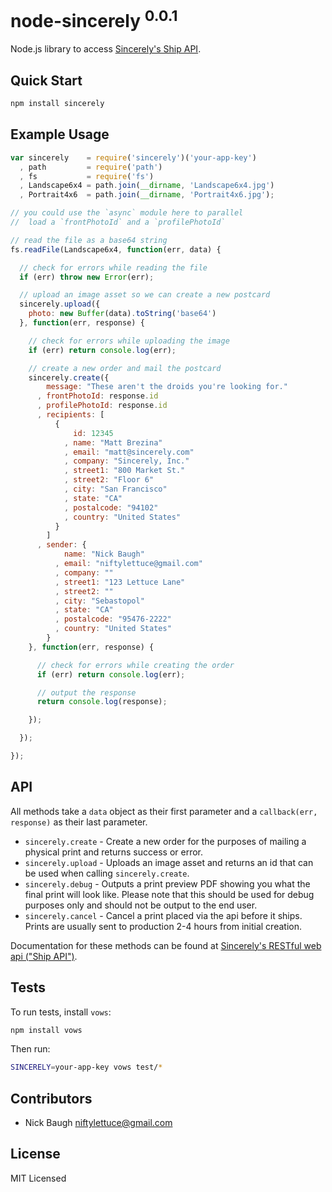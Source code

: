 
# node-sincerely <sup>0.0.1</sup>

Node.js library to access [Sincerely's Ship API](https://dev.sincerely.com/docs).

## Quick Start

```bash
npm install sincerely
```

## Example Usage

```js
var sincerely    = require('sincerely')('your-app-key')
  , path         = require('path')
  , fs           = require('fs')
  , Landscape6x4 = path.join(__dirname, 'Landscape6x4.jpg')
  , Portrait4x6  = path.join(__dirname, 'Portrait4x6.jpg');

// you could use the `async` module here to parallel
//  load a `frontPhotoId` and a `profilePhotoId`

// read the file as a base64 string
fs.readFile(Landscape6x4, function(err, data) {

  // check for errors while reading the file
  if (err) throw new Error(err);

  // upload an image asset so we can create a new postcard
  sincerely.upload({
    photo: new Buffer(data).toString('base64')
  }, function(err, response) {

    // check for errors while uploading the image
    if (err) return console.log(err);

    // create a new order and mail the postcard
    sincerely.create({
        message: "These aren't the droids you're looking for."
      , frontPhotoId: response.id
      , profilePhotoId: response.id
      , recipients: [
          {
              id: 12345
            , name: "Matt Brezina"
            , email: "matt@sincerely.com"
            , company: "Sincerely, Inc."
            , street1: "800 Market St."
            , street2: "Floor 6"
            , city: "San Francisco"
            , state: "CA"
            , postalcode: "94102"
            , country: "United States"
          }
        ]
      , sender: {
            name: "Nick Baugh"
          , email: "niftylettuce@gmail.com"
          , company: ""
          , street1: "123 Lettuce Lane"
          , street2: ""
          , city: "Sebastopol"
          , state: "CA"
          , postalcode: "95476-2222"
          , country: "United States"
        }
    }, function(err, response) {

      // check for errors while creating the order
      if (err) return console.log(err);

      // output the response
      return console.log(response);

    });

  });

});
```

## API

All methods take a `data` object as their first parameter and a `callback(err, response)` as their last parameter.

* `sincerely.create` - Create a new order for the purposes of mailing a physical print and returns success or error.
* `sincerely.upload` - Uploads an image asset and returns an id that can be used when calling `sincerely.create`.
* `sincerely.debug` - Outputs a print preview PDF showing you what the final print will look like.  Please note that this should be used for debug purposes only and should not be output to the end user.
* `sincerely.cancel` - Cancel a print placed via the api before it ships.  Prints are usually sent to production 2-4 hours from initial creation.

Documentation for these methods can be found at [Sincerely's RESTful web api ("Ship API")](https://dev.sincerely.com/docs).

## Tests

To run tests, install `vows`:

```bash
npm install vows
```

Then run:

```bash
SINCERELY=your-app-key vows test/*
```

## Contributors

* Nick Baugh <niftylettuce@gmail.com>

## License

MIT Licensed
